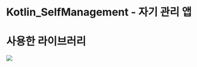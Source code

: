 # Kotlin_SelfManagement - 자기 관리 앱

# 사용한 라이브러리

<img src="https://img.shields.io/badge/Android-#3DDC84?style=flat&logo=React&logoColor=white"/>
